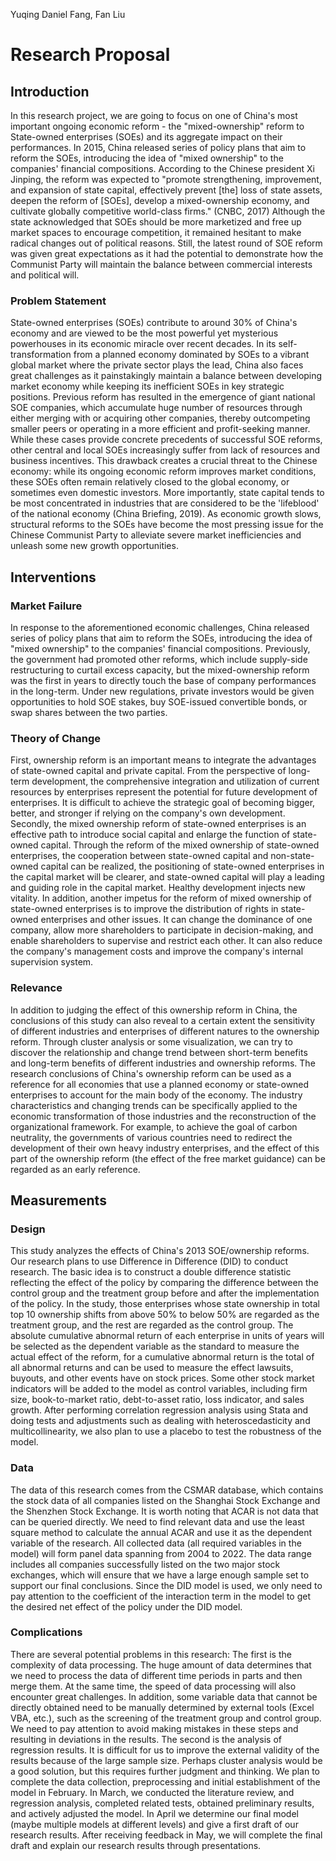 Yuqing Daniel Fang, Fan Liu

# Research Proposal

## Introduction
In this research project, we are going to focus on one of China's most important ongoing economic reform - the "mixed-ownership" reform to State-owned enterprises (SOEs) and its aggregate impact on their performances. In 2015, China released series of policy plans that aim to reform the SOEs, introducing the idea of "mixed ownership" to the companies' financial compositions. According to the Chinese president Xi Jinping, the reform was expected to "promote strengthening, improvement, and expansion of state capital, effectively prevent [the] loss of state assets, deepen the reform of [SOEs], develop a mixed-ownership economy, and cultivate globally competitive world-class firms." (CNBC, 2017) Although the state acknowledged that SOEs should be more marketized and free up market spaces to encourage competition, it remained hesitant to make radical changes out of political reasons. Still, the latest round of SOE reform was given great expectations as it had the potential to demonstrate how the Communist Party will maintain the balance between commercial interests and political will.

### Problem Statement
State-owned enterprises (SOEs) contribute to around 30% of China's economy and are viewed to be the most powerful yet mysterious powerhouses in its economic miracle over recent decades. In its self-transformation from a planned economy dominated by SOEs to a vibrant global market where the private sector plays the lead, China also faces great challenges as it painstakingly maintain a balance between developing market economy while keeping its inefficient SOEs in key strategic positions.  Previous reform has resulted in the emergence of giant national SOE companies, which accumulate huge number of resources through either merging with or acquiring other companies, thereby outcompeting smaller peers or operating in a more efficient and profit-seeking manner. While these cases provide concrete precedents of successful SOE reforms, other central and local SOEs increasingly suffer from lack of resources and business incentives. This drawback creates a crucial threat to the Chinese economy: while its ongoing economic reform improves market conditions, these SOEs often remain relatively closed to the global economy, or sometimes even domestic investors. More importantly, state capital tends to be most concentrated in industries that are considered to be the 'lifeblood' of the national economy (China Briefing, 2019). As economic growth slows, structural reforms to the SOEs have become the most pressing issue for the Chinese Communist Party to alleviate severe market inefficiencies and unleash some new growth opportunities.

## Interventions

### Market Failure
In response to the aforementioned economic challenges, China released series of policy plans that aim to reform the SOEs, introducing the idea of "mixed ownership" to the companies' financial compositions. Previously, the government had promoted other reforms, which include supply-side restructuring to curtail excess capacity, but the mixed-ownership reform was the first in years to directly touch the base of company performances in the long-term. Under new regulations, private investors would be given opportunities to hold SOE stakes, buy SOE-issued convertible bonds, or swap shares between the two parties. 

### Theory of Change
First, ownership reform is an important means to integrate the advantages of state-owned capital and private capital. From the perspective of long-term development, the comprehensive integration and utilization of current resources by enterprises represent the potential for future development of enterprises. It is difficult to achieve the strategic goal of becoming bigger, better, and stronger if relying on the company's own development. Secondly, the mixed ownership reform of state-owned enterprises is an effective path to introduce social capital and enlarge the function of state-owned capital. Through the reform of the mixed ownership of state-owned enterprises, the cooperation between state-owned capital and non-state-owned capital can be realized, the positioning of state-owned enterprises in the capital market will be clearer, and state-owned capital will play a leading and guiding role in the capital market. Healthy development injects new vitality. In addition, another impetus for the reform of mixed ownership of state-owned enterprises is to improve the distribution of rights in state-owned enterprises and other issues. It can change the dominance of one company, allow more shareholders to participate in decision-making, and enable shareholders to supervise and restrict each other. It can also reduce the company's management costs and improve the company's internal supervision system.

### Relevance
In addition to judging the effect of this ownership reform in China, the conclusions of this study can also reveal to a certain extent the sensitivity of different industries and enterprises of different natures to the ownership reform. Through cluster analysis or some visualization, we can try to discover the relationship and change trend between short-term benefits and long-term benefits of different industries and ownership reforms. The research conclusions of China's ownership reform can be used as a reference for all economies that use a planned economy or state-owned enterprises to account for the main body of the economy. The industry characteristics and changing trends can be specifically applied to the economic transformation of those industries and the reconstruction of the organizational framework. For example, to achieve the goal of carbon neutrality, the governments of various countries need to redirect the development of their own heavy industry enterprises, and the effect of this part of the ownership reform (the effect of the free market guidance) can be regarded as an early reference.

## Measurements

### Design
This study analyzes the effects of China's 2013 SOE/ownership reforms. Our research plans to use Difference in Difference (DID) to conduct research. The basic idea is to construct a double difference statistic reflecting the effect of the policy by comparing the difference between the control group and the treatment group before and after the implementation of the policy. In the study, those enterprises whose state ownership in total top 10 ownership shifts from above 50% to below 50% are regarded as the treatment group, and the rest are regarded as the control group. The absolute cumulative abnormal return of each enterprise in units of years will be selected as the dependent variable as the standard to measure the actual effect of the reform, for a cumulative abnormal return is the total of all abnormal returns and can be used to measure the effect lawsuits, buyouts, and other events have on stock prices. Some other stock market indicators will be added to the model as control variables, including firm size, book-to-market ratio, debt-to-asset ratio, loss indicator, and sales growth. After performing correlation regression analysis using Stata and doing tests and adjustments such as dealing with heteroscedasticity and multicollinearity, we also plan to use a placebo to test the robustness of the model.

### Data
The data of this research comes from the CSMAR database, which contains the stock data of all companies listed on the Shanghai Stock Exchange and the Shenzhen Stock Exchange. It is worth noting that ACAR is not data that can be queried directly. We need to find relevant data and use the least square method to calculate the annual ACAR and use it as the dependent variable of the research. All collected data (all required variables in the model) will form panel data spanning from 2004 to 2022. The data range includes all companies successfully listed on the two major stock exchanges, which will ensure that we have a large enough sample set to support our final conclusions. Since the DID model is used, we only need to pay attention to the coefficient of the interaction term in the model to get the desired net effect of the policy under the DID model. 

### Complications
There are several potential problems in this research: The first is the complexity of data processing. The huge amount of data determines that we need to process the data of different time periods in parts and then merge them. At the same time, the speed of data processing will also encounter great challenges. In addition, some variable data that cannot be directly obtained need to be manually determined by external tools (Excel VBA, etc.), such as the screening of the treatment group and control group. We need to pay attention to avoid making mistakes in these steps and resulting in deviations in the results. The second is the analysis of regression results. It is difficult for us to improve the external validity of the results because of the large sample size. Perhaps cluster analysis would be a good solution, but this requires further judgment and thinking. We plan to complete the data collection, preprocessing and initial establishment of the model in February. In March, we conducted the literature review, and regression analysis, completed related tests, obtained preliminary results, and actively adjusted the model. In April we determine our final model (maybe multiple models at different levels) and give a first draft of our research results. After receiving feedback in May, we will complete the final draft and explain our research results through presentations.
